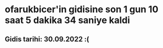 # ofarukbicer'in gidisine son 1 gun 10 saat 5 dakika 34 saniye kaldi

## Gidis tarihi: 30.09.2022 :(